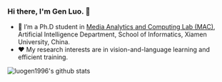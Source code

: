 ### Hi there, I'm Gen Luo. 👋

- 🌱 I’m a Ph.D student in [Media Analytics and Computing Lab (MAC)](https://mac.xmu.edu.cn/), Artificial Intelligence Department, School of Informatics, Xiamen University, China.
- ❤️ My research interests are in vision-and-language learning and efficient training.

![luogen1996's github stats](https://github-readme-stats-anuraghazra1.vercel.app/api?username=luogen1996&show_icons=true&theme=cobalt)



<!--
**luogen1996/luogen1996** is a ✨ _special_ ✨ repository because its `README.md` (this file) appears on your GitHub profile.

Here are some ideas to get you started:

- 🔭 I’m currently working on ...
- 🌱 I’m currently learning ...
- 👯 I’m looking to collaborate on ...
- 🤔 I’m looking for help with ...
- 💬 Ask me about ...
- 📫 How to reach me: ...
- 😄 Pronouns: ...
- ⚡ Fun fact: ...
-->
